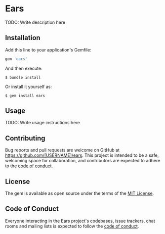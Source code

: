 # Ears

TODO: Write description here

## Installation

Add this line to your application's Gemfile:

```ruby
gem 'ears'
```

And then execute:

    $ bundle install

Or install it yourself as:

    $ gem install ears

## Usage

TODO: Write usage instructions here

## Contributing

Bug reports and pull requests are welcome on GitHub at https://github.com/[USERNAME]/ears. This project is intended to be a safe, welcoming space for collaboration, and contributors are expected to adhere to the [code of conduct](https://github.com/[USERNAME]/ears/blob/master/CODE_OF_CONDUCT.md).

## License

The gem is available as open source under the terms of the [MIT License](https://opensource.org/licenses/MIT).

## Code of Conduct

Everyone interacting in the Ears project's codebases, issue trackers, chat rooms and mailing lists is expected to follow the [code of conduct](https://github.com/[USERNAME]/ears/blob/master/CODE_OF_CONDUCT.md).
